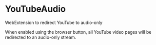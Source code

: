# YouTubeAudio
WebExtension to redirect YouTube to audio-only

When enabled using the browser button, all YouTube video pages will be redirected to an audio-only stream.